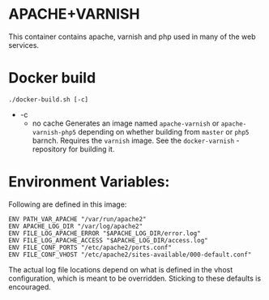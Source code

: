 # APACHE+VARNISH
This container contains apache, varnish and php used in many of the web services.

# Docker build

```
./docker-build.sh [-c]
```
* -c
    * no cache
Generates an image named `apache-varnish` or `apache-varnish-php5` depending on whether building from `master` or `php5` barnch. Requires the `varnish` image. See the `docker-varnish` -repository for building it.

# Environment Variables:
Following are defined in this image:

```
ENV PATH_VAR_APACHE "/var/run/apache2"
ENV APACHE_LOG_DIR "/var/log/apache2"
ENV FILE_LOG_APACHE_ERROR "$APACHE_LOG_DIR/error.log"
ENV FILE_LOG_APACHE_ACCESS "$APACHE_LOG_DIR/access.log"
ENV FILE_CONF_PORTS "/etc/apache2/ports.conf"
ENV FILE_CONF_VHOST "/etc/apache2/sites-available/000-default.conf"
```

The actual log file locations depend on what is defined in the vhost configuration, which is meant to be overridden. Sticking to these defaults is encouraged.

